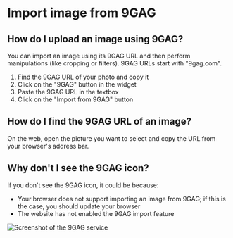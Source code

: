 # Import image from 9GAG

## How do I upload an image using 9GAG?

You can import an image using its 9GAG URL and then perform manipulations (like cropping or filters). 9GAG URLs start with "9gag.com".

1. Find the 9GAG URL of your photo and copy it
2. Click on the "9GAG" button in the widget
3. Paste the 9GAG URL in the textbox
4. Click on the "Import from 9GAG" button

## How do I find the 9GAG URL of an image?

On the web, open the picture you want to select and copy the URL from your browser's address bar.

## Why don't I see the 9GAG icon?

If you don't see the 9GAG icon, it could be because:

- Your browser does not support importing an image from 9GAG; if this is the case, you should update your browser
- The website has not enabled the 9GAG import feature

![Screenshot of the 9GAG service](/assets/screenshots/9gag.png)
